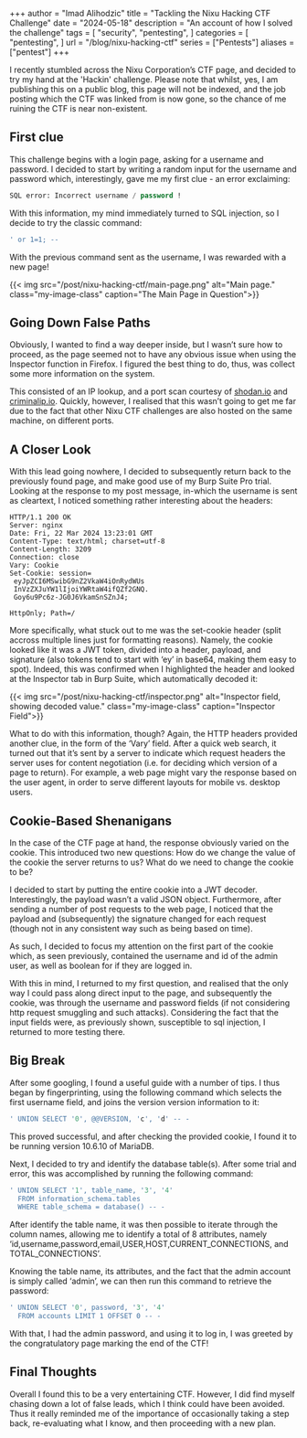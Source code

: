 +++
author = "Imad Alihodzic"
title = "Tackling the Nixu Hacking CTF Challenge"
date = "2024-05-18"
description = "An account of how I solved the challenge"
tags = [
    "security",
    "pentesting",
]
categories = [
    "pentesting",
]
url = "/blog/nixu-hacking-ctf"
series = ["Pentests"]
aliases = ["pentest"]
+++

I recently stumbled across the Nixu Corporation’s CTF page, and decided to try my hand at the 'Hackin' challenge. 
Please note that whilst, yes, I am publishing this on a public blog, this page will not be indexed, and the job posting which the CTF was linked from is now gone, so the chance of me ruining the CTF is near non-existent.

<!--more-->
## First clue
This challenge begins with a login page, asking for a username and password. I decided to start by writing a random input for the username and password which, interestingly, gave me my first clue - an error exclaiming:

``` SQL
SQL error: Incorrect username / password !
```
With this information, my mind immediately turned to SQL injection, so I decide to try the classic command:
 
``` SQL
' or 1=1; --
```
With the previous command sent as the username, I was rewarded with a new page! 

{{< img src="/post/nixu-hacking-ctf/main-page.png" alt="Main page." class="my-image-class" caption="The Main Page in Question">}}


## Going Down False Paths

Obviously, I wanted to find a way deeper inside, but I wasn’t sure how to proceed, as the page seemed not to have any obvious issue when using the Inspector function in Firefox. I figured the best thing to do, thus, was collect some more information on the system. 

This consisted of an IP lookup, and a port scan courtesy of [shodan.io](https://www.shodan.io) and [criminalip.io](https://www.criminalip.io). Quickly, however, I realised that this wasn’t going to get me far due to the fact that other Nixu CTF challenges are also hosted on the same machine, on different ports. 

## A Closer Look 
With this lead going nowhere, I decided to subsequently return back to the previously found page, and make good use of my Burp Suite Pro trial. Looking at the response to my post message, in-which the username is sent as cleartext, I noticed something rather interesting about the headers: 

```` http 
HTTP/1.1 200 OK
Server: nginx
Date: Fri, 22 Mar 2024 13:23:01 GMT
Content-Type: text/html; charset=utf-8
Content-Length: 3209
Connection: close
Vary: Cookie
Set-Cookie: session=
 eyJpZCI6MSwibG9nZ2VkaW4iOnRydWUs
 InVzZXJuYW1lIjoiYWRtaW4ifQZf2GNQ.
 Goy6u9Pc6z-JG0J6VkamSnSZnJ4; 

HttpOnly; Path=/
````

More specifically, what stuck out to me was the set-cookie header (split accross multiple lines just for formatting reasons). Namely, the cookie looked like it was a JWT token, divided into a header, payload, and signature (also tokens tend to start with ‘ey’ in base64, making them easy to spot). 
Indeed, this was confirmed when I highlighted the header and looked at the Inspector tab in Burp Suite, which automatically decoded it: 

{{< img src="/post/nixu-hacking-ctf/inspector.png" alt="Inspector field, showing decoded value." class="my-image-class" caption="Inspector Field">}}

What to do with this information, though? Again, the HTTP headers provided another clue, in the form of the ‘Vary’ field. 
After a quick web search, it turned out that it’s sent by a server to indicate which request headers the server uses for content negotiation (i.e. for deciding which version of a page to return). For example, a web page might vary the response based on the user agent, in order to serve different layouts for mobile vs. desktop users. 

## Cookie-Based Shenanigans 

In the case of the CTF page at hand, the response obviously varied on the cookie. This introduced two new questions: 
How do we change the value of the cookie the server returns to us?
What do we need to change the cookie to be? 

I decided to start by putting the entire cookie into a JWT decoder. Interestingly, the payload wasn’t a valid JSON object. Furthermore, after sending a number of post requests to the web page, I noticed that the payload and (subsequently) the signature changed for each request (though not in any consistent way such as being based on time). 

As such, I decided to focus my attention on the first part of the cookie which, as seen previously, contained the username and id of the admin user, as well as boolean for if they are logged in. 

With this in mind, I returned to my first question, and realised that the only way I could pass along  direct input to the page, and subsequently the cookie, was through the username and password fields (if not considering http request smuggling and such attacks). 
Considering the fact that the input fields were, as previously shown, susceptible to sql injection, I returned to more testing there. 

## Big Break 
After some googling, I found a useful guide with a number of tips. I thus began by fingerprinting, using the following command which selects the first username field, and joins the version version information to it: 
``` sql
' UNION SELECT '0', @@VERSION, 'c', 'd' -- -
```
This proved successful, and after checking the provided cookie, I found it to be running version 10.6.10 of MariaDB. 

Next, I decided to try and identify the database table(s). After some trial and error, this was accomplished by running the following command: 
``` sql
' UNION SELECT '1', table_name, '3', '4' 
  FROM information_schema.tables 
  WHERE table_schema = database() -- -
```
After identify the table name, it was then possible to iterate through the column names, allowing me to identify a total of 8 attributes, namely ‘id,username,password,email,USER,HOST,CURRENT_CONNECTIONS, and TOTAL_CONNECTIONS’. 

Knowing the table name, its attributes, and the fact that the admin account is simply called ‘admin’, we can then run this command to retrieve the password: 
``` sql
' UNION SELECT '0', password, '3', '4' 
  FROM accounts LIMIT 1 OFFSET 0 -- -
```
With that, I had the admin password, and using it to log in, I was greeted by the congratulatory page marking the end of the CTF!

## Final Thoughts 
Overall I found this to be a very entertaining CTF. However, I did find myself chasing down a lot of false leads, which I think could have been avoided. Thus it really reminded me of the importance of occasionally taking a step back, re-evaluating what I know, and then proceeding with a new plan.
